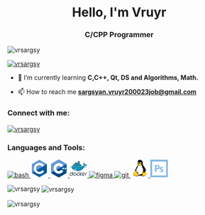 <h1 align="center">Hello, I'm Vruyr</h1>
<h3 align="center">C/CPP Programmer</h3>

<p align="left"> <img src="https://komarev.com/ghpvc/?username=vrsargsy&label=Profile%20views&color=0e75b6&style=flat" alt="vrsargsy" /> </p>

<p align="left"> <a href="https://github.com/ryo-ma/github-profile-trophy"><img src="https://github-profile-trophy.vercel.app/?username=vrsargsy" alt="vrsargsy" /></a> </p>

- 🌱 I’m currently learning **C,C++, Qt, DS and Algorithms, Math.**

- 📫 How to reach me **sargsyan.vruyr200023job@gmail.com**

<h3 align="left">Connect with me:</h3>
<p align="left">
<a href="https://linkedin.com/in/vrsargsy" target="blank"><img align="center" src="https://raw.githubusercontent.com/rahuldkjain/github-profile-readme-generator/master/src/images/icons/Social/linked-in-alt.svg" alt="vrsargsy" height="30" width="40" /></a>
</p>

<h3 align="left">Languages and Tools:</h3>
<p align="left"> <a href="https://www.gnu.org/software/bash/" target="_blank" rel="noreferrer"> <img src="https://www.vectorlogo.zone/logos/gnu_bash/gnu_bash-icon.svg" alt="bash" width="40" height="40"/> </a> <a href="https://www.cprogramming.com/" target="_blank" rel="noreferrer"> <img src="https://raw.githubusercontent.com/devicons/devicon/master/icons/c/c-original.svg" alt="c" width="40" height="40"/> </a> <a href="https://www.w3schools.com/cpp/" target="_blank" rel="noreferrer"> <img src="https://raw.githubusercontent.com/devicons/devicon/master/icons/cplusplus/cplusplus-original.svg" alt="cplusplus" width="40" height="40"/> </a> <a href="https://www.docker.com/" target="_blank" rel="noreferrer"> <img src="https://raw.githubusercontent.com/devicons/devicon/master/icons/docker/docker-original-wordmark.svg" alt="docker" width="40" height="40"/> </a> <a href="https://www.figma.com/" target="_blank" rel="noreferrer"> <img src="https://www.vectorlogo.zone/logos/figma/figma-icon.svg" alt="figma" width="40" height="40"/> </a> <a href="https://git-scm.com/" target="_blank" rel="noreferrer"> <img src="https://www.vectorlogo.zone/logos/git-scm/git-scm-icon.svg" alt="git" width="40" height="40"/> </a> <a href="https://www.linux.org/" target="_blank" rel="noreferrer"> <img src="https://raw.githubusercontent.com/devicons/devicon/master/icons/linux/linux-original.svg" alt="linux" width="40" height="40"/> </a> <a href="https://www.photoshop.com/en" target="_blank" rel="noreferrer"> <img src="https://raw.githubusercontent.com/devicons/devicon/master/icons/photoshop/photoshop-line.svg" alt="photoshop" width="40" height="40"/> </a> </p>

<p><img align="left" src="https://github-readme-stats.vercel.app/api/top-langs?username=vrsargsy&show_icons=true&locale=en&layout=compact" alt="vrsargsy" /></p>

<p>&nbsp;<img align="center" src="https://github-readme-stats.vercel.app/api?username=vrsargsy&show_icons=true&locale=en" alt="vrsargsy" /></p>

<p><img align="center" src="https://github-readme-streak-stats.herokuapp.com/?user=vrsargsy&" alt="vrsargsy" /></p>
